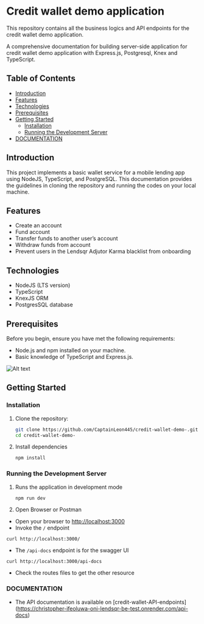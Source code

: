 # Credit wallet demo application

This repository contains all the business logics and API endpoints for the credit wallet demo application.

A comprehensive documentation for building server-side application for credit wallet demo application with Express.js, Postgresql, Knex and TypeScript.

## Table of Contents

- [Introduction](#introduction)
- [Features](#features)
- [Technologies](#technologies)
- [Prerequisites](#prerequisites)
- [Getting Started](#getting-started)
  - [Installation](#installation)
  - [Running the Development Server](#running-the-development-server)
- [DOCUMENTATION](#documentation)

## Introduction

This project implements a basic wallet service for a mobile lending app using NodeJS, TypeScript, and PostgreSQL.
This documentation provides the guidelines in cloning the repository and running the codes on your local machine.

## Features

- Create an account
- Fund account
- Transfer funds to another user’s account
- Withdraw funds from account
- Prevent users in the Lendsqr Adjutor Karma blacklist from onboarding

## Technologies

- NodeJS (LTS version)
- TypeScript
- KnexJS ORM
- PostgresSQL database

## Prerequisites

Before you begin, ensure you have met the following requirements:

- Node.js and npm installed on your machine.
- Basic knowledge of TypeScript and Express.js.

![Alt text](https://res.cloudinary.com/dwtnlfrc5/image/upload/v1719321540/credit-wallet-system_sdsbtn.png) 


## Getting Started

### Installation

1. Clone the repository:
   ```bash
   git clone https://github.com/CaptainLeon445/credit-wallet-demo-.git
   cd credit-wallet-demo-

   ```
2. Install dependencies
   ```bash
   npm install
   ```

### Running the Development Server

1. Runs the application in development mode

   ```bash
   npm run dev

   ```

2. Open Browser or Postman

- Open your browser to [http://localhost:3000](http://localhost:3000)
- Invoke the `/` endpoint

```shell
curl http://localhost:3000/
```

- The `/api-docs` endpoint is for the swagger UI

```shell
curl http://localhost:3000/api-docs
```

- Check the routes files to get the other resource

### DOCUMENTATION

- The API documentation is available on [credit-wallet-API-endpoints] (https://christopher-ifeoluwa-oni-lendsqr-be-test.onrender.com/api-docs)
